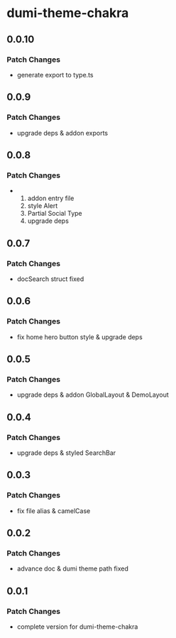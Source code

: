 # dumi-theme-chakra

## 0.0.10

### Patch Changes

- generate export to type.ts

## 0.0.9

### Patch Changes

- upgrade deps & addon exports

## 0.0.8

### Patch Changes

- 1. addon entry file
  2. style Alert
  3. Partial Social Type
  4. upgrade deps

## 0.0.7

### Patch Changes

- docSearch struct fixed

## 0.0.6

### Patch Changes

- fix home hero button style & upgrade deps

## 0.0.5

### Patch Changes

- upgrade deps & addon GlobalLayout & DemoLayout

## 0.0.4

### Patch Changes

- upgrade deps & styled SearchBar

## 0.0.3

### Patch Changes

- fix file alias & camelCase

## 0.0.2

### Patch Changes

- advance doc & dumi theme path fixed

## 0.0.1

### Patch Changes

- complete version for dumi-theme-chakra
